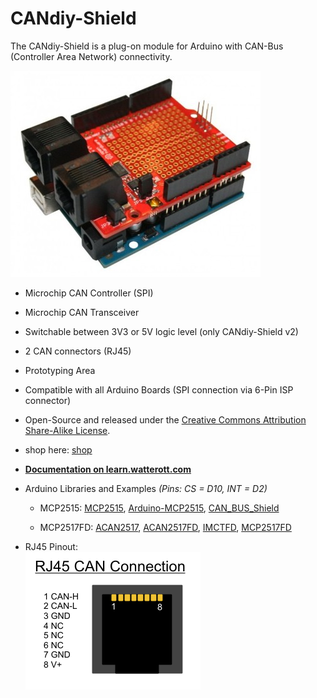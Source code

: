 # CANdiy-Shield
The CANdiy-Shield is a plug-on module for Arduino with CAN-Bus (Controller Area Network) connectivity.

![CANdiy-Shield](pics/CANdiy-Shield_v13.jpg)

* Microchip CAN Controller (SPI)
* Microchip CAN Transceiver
* Switchable between 3V3 or 5V logic level (only CANdiy-Shield v2)
* 2 CAN connectors (RJ45)
* Prototyping Area
* Compatible with all Arduino Boards (SPI connection via 6-Pin ISP connector)
* Open-Source and released under the [Creative Commons Attribution Share-Alike License](https://creativecommons.org/licenses/by-sa/4.0/).
* shop here: [shop](https://shop.watterott.com/CANdiy-Shield-V2-CAN-Bus-Shield)
* **[Documentation on learn.watterott.com](https://learn.watterott.com/shields/candiy-shield/)**

  
* Arduino Libraries and Examples *(Pins: CS = D10, INT = D2)*  
  - MCP2515: [MCP2515](<https://learn.watterott.com/arduino/watterott-libs/>), [Arduino-MCP2515](<https://github.com/autowp/arduino-mcp2515>), [CAN\_BUS\_Shield](<https://github.com/Seeed-Studio/CAN_BUS_Shield>)  
  - MCP2517FD: [ACAN2517](<https://github.com/pierremolinaro/acan2517>), [ACAN2517FD](<https://github.com/pierremolinaro/acan2517FD>), [IMCTFD](<https://github.com/tonton81/IMCTFD>), [MCP2517FD](<https://github.com/SalahEddineBOURAGBA/MCP2517FD>)

    <!-- -->

- RJ45 Pinout:  
![RJ45 Pinout](<pics/can_rj45.png>)

<!-- -->

